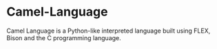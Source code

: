 # Camel-Language
Camel Language is a Python-like interpreted language built using FLEX, Bison and the C programming language.
